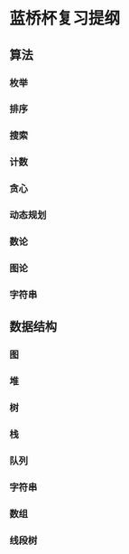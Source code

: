 # 蓝桥杯复习提纲

## 算法

### 枚举



### 排序



### 搜索



### 计数



### 贪心



### 动态规划



### 数论



### 图论



### 字符串



## 数据结构

### 图



### 堆



### 树



### 栈



### 队列



### 字符串



### 数组



### 线段树

